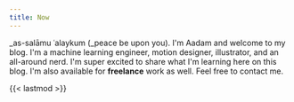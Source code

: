 ```yaml
---
title: Now
---
```


\_as-salāmu ʿalaykum (\_peace be upon you). I'm Aadam and welcome to my blog. I'm a machine learning engineer, motion designer, illustrator, and an all-around nerd. I'm super excited to share what I'm learning here on this blog. I'm also available for **freelance** work as well. Feel free to contact me.

{{< lastmod >}}
